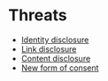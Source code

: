 # Threats

* [Identity disclosure](Identity-disclosure.md)
* [Link disclosure](Link-disclosure.md)
* [Content disclosure](Content-disclosure.md)
* [New form of consent](New-form-of-consent.md)
